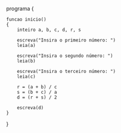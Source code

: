 <!-- 5. Escreva um algoritmo que leia três números inteiros e positivos (a, b, c) e calcule a seguinte expressão: d = (r + s) / 2
onde: r = (a + b) / c e s = (b + c) / a -->

programa
{
	
	funcao inicio()
	{
		inteiro a, b, c, d, r, s

		escreva("Insira o primeiro número: ")
		leia(a)

		escreva("Insira o segundo número: ")
		leia(b)

		escreva("Insira o terceiro número: ")
		leia(c)

		r = (a + b) / c
		s = (b + c) / a
		d = (r + s) / 2

		escreva(d)
	}
}
